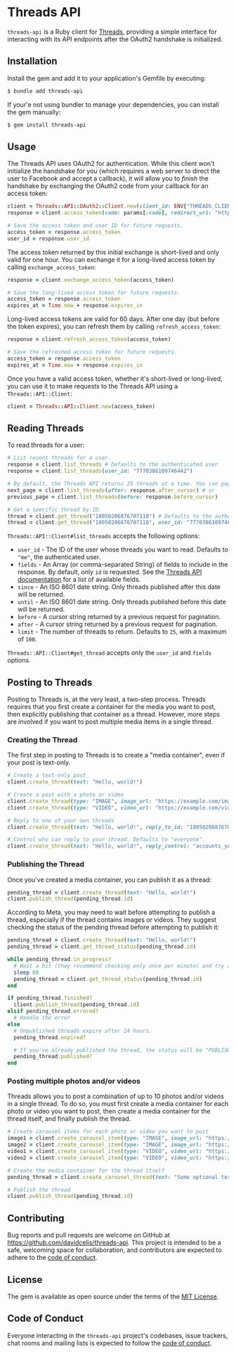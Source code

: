 # Threads API

`threads-api` is a Ruby client for [Threads](https://developers.facebook.com/docs/threads), providing a simple interface for interacting with its API endpoints after the OAuth2 handshake is initialized.

## Installation

Install the gem and add it to your application's Gemfile by executing:

```sh
$ bundle add threads-api
```

If your'e not using bundler to manage your dependencies, you can install the gem manually:

```sh
$ gem install threads-api
```

## Usage

The Threads API uses OAuth2 for authentication. While this client won't initialize the handshake for you (which requires a web server to direct the user to Facebook and accept a callback), it will allow you to _finish_ the handshake by exchanging the OAuth2 code from your callback for an access token:

```ruby
client = Threads::API::OAuth2::Client.new(client_id: ENV["THREADS_CLIENT_ID"], client_secret: ENV["THREADS_CLIENT_SECRET"])
response = client.access_token(code: params[:code], redirect_uri: "https://example.com/threads/oauth/callback")

# Save the access token and user ID for future requests.
access_token = response.access_token
user_id = response.user_id
```

The access token returned by this initial exchange is short-lived and only valid for one hour. You can exchange it for a long-lived access token by calling `exchange_access_token`:

```ruby
response = client.exchange_access_token(access_token)

# Save the long-lived access token for future requests.
access_token = response.access_token
expires_at = Time.now + response.expires_in
```

Long-lived access tokens are valid for 60 days. After one day (but before the token expires), you can refresh them by calling `refresh_access_token`:

```ruby
response = client.refresh_access_token(access_token)

# Save the refreshed access token for future requests.
access_token = response.access_token
expires_at = Time.now + response.expires_in
```

Once you have a valid access token, whether it's short-lived or long-lived, you can use it to make requests to the Threads API using a `Threads::API::Client`:

```ruby
client = Threads::API::Client.new(access_token)
```

## Reading Threads

To read threads for a user:

```ruby
# List recent threads for a user.
response = client.list_threads # Defaults to the authenticated user
response = client.list_threads(user_id: "7770386109746442")

# By default, the Threads API returns 25 threads at a time. You can paginate through them like so:
next_page = client.list_threads(after: response.after_cursor) # or
previous_page = client.list_threads(before: response.before_cursor)

# Get a specific thread by ID.
thread = client.get_thread("18050206876707110") # Defaults to the authenticated user
thread = client.get_thread("18050206876707110", user_id: "7770386109746442")
```

`Threads::API::Client#list_threads` accepts the following options:

* `user_id` - The ID of the user whose threads you want to read. Defaults to `"me"`, the authenticated user.
* `fields` - An Array (or comma-separated String) of fields to include in the response. By default, only `id` is requested. See the [Threads API documentation](https://developers.facebook.com/docs/threads/threads-media#fields) for a list of available fields.
* `since` - An ISO 8601 date string. Only threads published after this date will be returned.
* `until` - An ISO 8601 date string. Only threads published before this date will be returned.
* `before` - A cursor string returned by a previous request for pagination.
* `after` - A cursor string returned by a previous request for pagination.
* `limit` - The number of threads to return. Defaults to `25`, with a maximum of `100`.

`Threads::API::Client#get_thread` accepts only the `user_id` and `fields` options.

## Posting to Threads

Posting to Threads is, at the very least, a two-step process. Threads requires that you first create a container for the media you want to post, then explicitly publishing that container as a thread. However, more steps are involved if you want to post multiple media items in a single thread.

### Creating the Thread

The first step in posting to Threads is to create a "media container", even if your post is text-only.

```ruby
# Create a text-only post
client.create_thread(text: "Hello, world!")

# Create a post with a photo or video
client.create_thread(type: "IMAGE", image_url: "https://example.com/image.jpg", text: "Some optional text")
client.create_thread(type: "VIDEO", video_url: "https://example.com/video.mp4", text: "Some optional text")

# Reply to one of your own threads
client.create_thread(text: "Hello, world!", reply_to_id: "18050206876707110")

# Control who can reply to your thread. Defaults to "everyone".
client.create_thread(text: "Hello, world!", reply_control: "accounts_you_follow") # or "mentioned_only"
```

### Publishing the Thread

Once you've created a media container, you can publish it as a thread:

```ruby
pending_thread = client.create_thread(text: "Hello, world!")
client.publish_thread(pending_thread.id)
```

According to Meta, you may need to wait before attempting to publish a thread, especially if the thread contains images or videos. They suggest checking the status of the pending thread before attempting to publish it:

```ruby
pending_thread = client.create_thread(text: "Hello, world!")
pending_thread = client.get_thread_status(pending_thread.id)

while pending_thread.in_progress?
  # Wait a bit (they recommend checking only once per minute) and try again
  sleep 60
  pending_thread = client.get_thread_status(pending_thread.id)
end

if pending_thread.finished?
  client.publish_thread(pending_thread.id)
elsif pending_thread.errored?
  # Handle the error
else
  # Unpublished threads expire after 24 hours.
  pending_thread.expired?

  # If you've already published the thread, the status will be "PUBLISHED".
  pending_thread.published?
end
```

### Posting multiple photos and/or videos

Threads allows you to post a combination of up to 10 photos and/or videos in a single thread. To do so, you must first create a media container for each photo or video you want to post, then create a media container for the thread itself, and finally publish the thread.

```ruby
# Create carousel items for each photo or video you want to post
image1 = client.create_carousel_item(type: "IMAGE", image_url: "https://example.com/image1.jpg")
image2 = client.create_carousel_item(type: "IMAGE", image_url: "https://example.com/image2.jpg")
video1 = client.create_carousel_item(type: "VIDEO", video_url: "https://example.com/video1.mp4")
video2 = client.create_carousel_item(type: "VIDEO", video_url: "https://example.com/video2.mp4")

# Create the media container for the thread itself
pending_thread = client.create_carousel_thread(text: "Some optional text", children: [image1.id, image2.id, video1.id, video2.id])

# Publish the thread
client.publish_thread(pending_thread.id)
```

## Contributing

Bug reports and pull requests are welcome on GitHub at https://github.com/davidcelis/threads-api. This project is intended to be a safe, welcoming space for collaboration, and contributors are expected to adhere to the [code of conduct](https://github.com/davidcelis/threads-api/blob/main/CODE_OF_CONDUCT.md).

## License

The gem is available as open source under the terms of the [MIT License](https://opensource.org/licenses/MIT).

## Code of Conduct

Everyone interacting in the `threads-api` project's codebases, issue trackers, chat rooms and mailing lists is expected to follow the [code of conduct](https://github.com/davidcelis/threads-api/blob/main/CODE_OF_CONDUCT.md).
